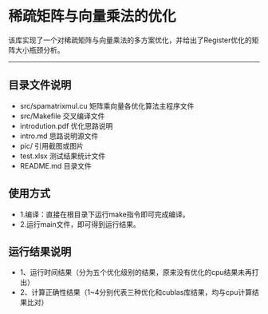 # 稀疏矩阵与向量乘法的优化
该库实现了一个对稀疏矩阵与向量乘法的多方案优化，并给出了Register优化的矩阵大小瓶颈分析。
******
## 目录文件说明
* src/spamatrixmul.cu 矩阵乘向量各优化算法主程序文件
* src/Makefile 交叉编译文件
* introdution.pdf 优化思路说明
* intro.md 思路说明源文件
* pic/ 引用截图或图片
* test.xlsx 测试结果统计文件
* README.md 目录文件
## 使用方式
* 1.编译：直接在根目录下运行make指令即可完成编译。
* 2.运行main文件，即可得到运行结果。
## 运行结果说明
* 1、运行时间结果（分为五个优化级别的结果，原来没有优化的cpu结果未再打出）
* 2、计算正确性结果（1~4分别代表三种优化和cublas库结果，均与cpu计算结果比对）
  